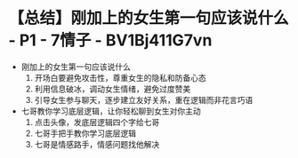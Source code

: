 # 【总结】刚加上的女生第一句应该说什么 - P1 - 7情子 - BV1Bj411G7vn

-   刚加上的女生第一句应该说什么
    1.  开场白要避免攻击性，尊重女生的隐私和防备心态
    2.  利用信息破冰，调动女生情绪，避免过度赞美
    3.  引导女生参与聊天，逐步建立友好关系，重在逻辑而非花言巧语
-   七哥教你学习底层逻辑，让你轻松聊到女生对你主动
    1.  点击头像，发底层逻辑四个字给七哥
    2.  七哥手把手教你学习底层逻辑
    3.  七哥是情感路手，情感问题找他解决